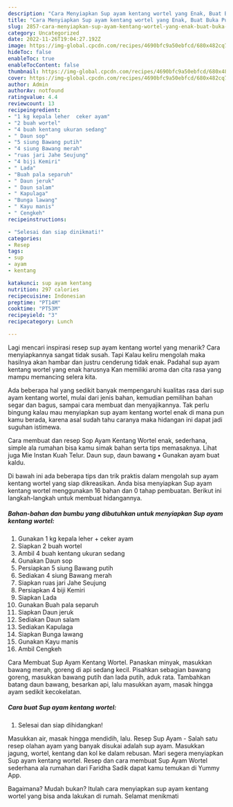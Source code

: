 ```yaml
---
description: "Cara Menyiapkan Sup ayam kentang wortel yang Enak, Buat Buka Puasa Enak Banget"
title: "Cara Menyiapkan Sup ayam kentang wortel yang Enak, Buat Buka Puasa Enak Banget"
slug: 2857-cara-menyiapkan-sup-ayam-kentang-wortel-yang-enak-buat-buka-puasa-enak-banget
category: Uncategorized
date: 2022-11-26T19:04:27.192Z
image: https://img-global.cpcdn.com/recipes/4690bfc9a50ebfcd/680x482cq70/sup-ayam-kentang-wortel-foto-resep-utama.jpg
hideToc: false
enableToc: true
enableTocContent: false
thumbnail: https://img-global.cpcdn.com/recipes/4690bfc9a50ebfcd/680x482cq70/sup-ayam-kentang-wortel-foto-resep-utama.jpg
cover: https://img-global.cpcdn.com/recipes/4690bfc9a50ebfcd/680x482cq70/sup-ayam-kentang-wortel-foto-resep-utama.jpg
author: Admin
authorAv: notfound
ratingvalue: 4.4
reviewcount: 13
recipeingredient:
- "1 kg kepala leher  ceker ayam"
- "2 buah wortel"
- "4 buah kentang ukuran sedang"
- " Daun sop"
- "5 siung Bawang putih"
- "4 siung Bawang merah"
- "ruas jari Jahe Seujung"
- "4 biji Kemiri"
- " Lada"
- "Buah pala separuh"
- " Daun jeruk"
- " Daun salam"
- " Kapulaga"
- "Bunga lawang"
- " Kayu manis"
- " Cengkeh"
recipeinstructions:

- "Selesai dan siap dinikmati!"
categories:
- Resep
tags:
- sup
- ayam
- kentang

katakunci: sup ayam kentang 
nutrition: 297 calories
recipecuisine: Indonesian
preptime: "PT14M"
cooktime: "PT53M"
recipeyield: "3"
recipecategory: Lunch

---
```



Lagi mencari inspirasi resep sup ayam kentang wortel yang menarik? Cara menyiapkannya sangat tidak susah. Tapi Kalau keliru mengolah maka hasilnya akan hambar dan justru cenderung tidak enak. Padahal sup ayam kentang wortel yang enak harusnya Kan memiliki aroma dan cita rasa yang mampu memancing selera kita.


Ada beberapa hal yang sedikit banyak mempengaruhi kualitas rasa dari sup ayam kentang wortel, mulai dari jenis bahan, kemudian pemilihan bahan segar dan bagus, sampai cara membuat dan menyajikannya. Tak perlu bingung kalau mau menyiapkan sup ayam kentang wortel enak di mana pun kamu berada, karena asal sudah tahu caranya maka hidangan ini dapat jadi suguhan istimewa.

Cara membuat dan resep Sop Ayam Kentang Wortel enak, sederhana, simple ala rumahan bisa kamu simak bahan serta tips memasaknya. Lihat juga Mie Instan Kuah Telur. Daun sup, daun bawang • Gunakan ayam buat kaldu.


Di bawah ini ada beberapa tips dan trik praktis dalam mengolah sup ayam kentang wortel yang siap dikreasikan. Anda bisa menyiapkan Sup ayam kentang wortel menggunakan 16 bahan dan 0 tahap pembuatan. Berikut ini langkah-langkah untuk membuat hidangannya.

<!--inarticleads1-->

##### Bahan-bahan dan bumbu yang dibutuhkan untuk menyiapkan Sup ayam kentang wortel:

1. Gunakan 1 kg kepala leher + ceker ayam
1. Siapkan 2 buah wortel
1. Ambil 4 buah kentang ukuran sedang
1. Gunakan  Daun sop
1. Persiapkan 5 siung Bawang putih
1. Sediakan 4 siung Bawang merah
1. Siapkan ruas jari Jahe Seujung
1. Persiapkan 4 biji Kemiri
1. Siapkan  Lada
1. Gunakan Buah pala separuh
1. Siapkan  Daun jeruk
1. Sediakan  Daun salam
1. Sediakan  Kapulaga
1. Siapkan Bunga lawang
1. Gunakan  Kayu manis
1. Ambil  Cengkeh


Cara Membuat Sup Ayam Kentang Wortel. Panaskan minyak, masukkan bawang merah, goreng di api sedang kecil. Pisahkan sebagian bawang goreng, masukkan bawang putih dan lada putih, aduk rata. Tambahkan batang daun bawang, besarkan api, lalu masukkan ayam, masak hingga ayam sedikit kecokelatan. 

<!--inarticleads2-->

##### Cara buat Sup ayam kentang wortel:


1. Selesai dan siap dihidangkan!

Masukkan air, masak hingga mendidih, lalu. Resep Sup Ayam - Salah satu resep olahan ayam yang banyak disukai adalah sup ayam. Masukkan jagung, wortel, kentang dan kol ke dalam rebusan. Mari segera menyiapkan Sup ayam kentang wortel. Resep dan cara membuat Sup Ayam Wortel sederhana ala rumahan dari Faridha Sadik dapat kamu temukan di Yummy App. 

Bagaimana? Mudah bukan? Itulah cara menyiapkan sup ayam kentang wortel yang bisa anda lakukan di rumah. Selamat menikmati
